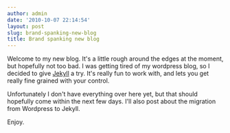 ```yaml
---
author: admin
date: '2010-10-07 22:14:54'
layout: post
slug: brand-spanking-new-blog
title: Brand spanking new blog 
---
```


Welcome to my new blog.  It's a little rough around the edges at the moment, but hopefully not too bad.  I was getting tired of my wordpress blog, so I decided to give [Jekyll](http://jekyllrb.com/) a try.  It's really fun to work with, and lets you get really fine grained with your control. 

Unfortunately I don't have everything over here yet, but that should hopefully come within the next few days. I'll also post about the migration from Wordpress to Jekyll.  

Enjoy.
